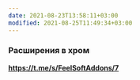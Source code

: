 ```yaml
---
date: 2021-08-23T13:58:11+03:00
modified: 2021-08-25T11:49:34+03:00
---
```


### Расширения в хром

**<https://t.me/s/FeelSoftAddons/7>**
